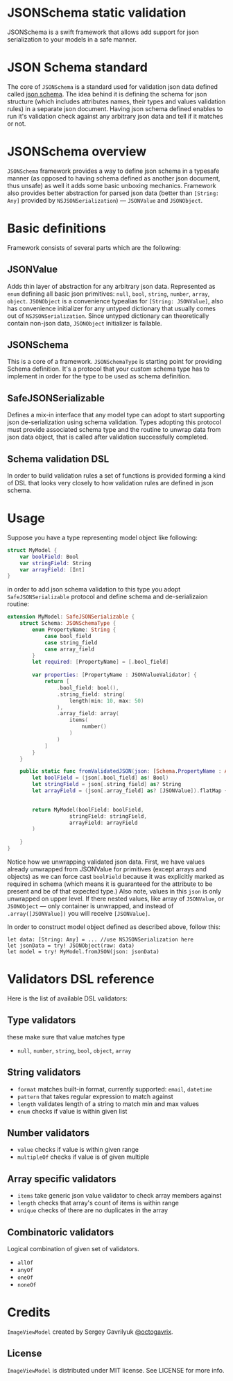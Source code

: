 # JSONSchema static validation
JSONSchema is a swift framework that allows add support for json serialization to your models in a safe manner.

# JSON Schema standard
The core of `JSONSchema` is a standard used for validation json data defined called [json schema](http://json-schema.org/). The idea behind it is defining the schema for json structure (which includes attributes names, their types and values validation rules) in a separate json document. Having json schema defined enables to run it's validation check against any arbitrary json data and tell if it matches or not.

# JSONSchema overview
`JSONSchema` framework provides a way to define json schema in a typesafe manner (as opposed to having schema defined as another json document, thus unsafe) as well it adds some basic unboxing mechanics. Framework also provides better abstraction for parsed json data (better than `[String: Any]` provided by `NSJSONSerialization`) — `JSONValue` and `JSONObject`.

# Basic definitions
Framework consists of several parts which are the following:

## JSONValue
Adds thin layer of abstraction for any arbitrary json data. Represented as `enum` defining all basic json primitives: `null`, `bool`, `string`, `number`, `array`, `object`. `JSONObject` is a convenience typealias for `[String: JSONValue]`, also has convenience initializer for any untyped dictionary that usually comes out of `NSJSONSerialization`. Since untyped dictionary can theoretically contain non-json data, `JSONObject` initializer is failable. 

## JSONSchema
This is a core of a framework. `JSONSchemaType` is starting point for providing Schema definition. It's a protocol that your custom schema type has to implement in order for the type to be used as schema definition.

## SafeJSONSerializable
Defines a mix-in interface that any model type can adopt to start supporting json de-serialization using schema validation. Types adopting this protocol must provide associated schema type and the routine to unwrap data from json data object, that is called after validation successfully completed.

## Schema validation DSL
In order to build validation rules a set of functions is provided forming a kind of DSL that looks very closely to how validation rules are defined in json schema.


# Usage
Suppose you have a type representing model object like following:

```swift
struct MyModel {
    var boolField: Bool
    var stringField: String
    var arrayField: [Int]
}
```

in order to add json schema validation to this type you adopt `SafeJSONSerializable` protocol and define schema and de-serializaion routine:

```swift
extension MyModel: SafeJSONSerializable {
    struct Schema: JSONSchemaType {
        enum PropertyName: String {
            case bool_field
            case string_field
            case array_field
        }
        let required: [PropertyName] = [.bool_field]
        
        var properties: [PropertyName : JSONValueValidator] {
            return [
                .bool_field: bool(),
                .string_field: string(
                    length(min: 10, max: 50)
                ),
                .array_field: array(
                    items(
                        number()
                    )
                )
            ]
        }        
    }

    public static func fromValidatedJSON(json: [Schema.PropertyName : Any]) throws -> MyModel {
        let boolField = (json[.bool_field] as! Bool)
        let stringField = json[.string_field] as? String
        let arrayField = (json[.array_field] as? [JSONValue]).flatMap { $0.map { $0.asString() }}

        
        return MyModel(boolField: boolField,
                    stringField: stringField,
                    arrayField: arrayField
        )
    
    }
}
```

Notice how we unwrapping validated json data. First, we have values already unwrapped from JSONValue for primitives (except arrays and objects) as we can force cast `boolField` because it was explicitly marked as required in schema (which means it is guaranteed for the attribute to be present and be of that expected type.)
Also note, values in this `json` is only unwrapped on upper level. If there nested values, like array of `JSONValue`, or `JSONObject` — only container is unwrapped, and instead of `.array([JSONValue])` you will receive `[JSONValue]`.

In order to construct model object defined as described above, follow this:
```
let data: [String: Any] = ... //use NSJSONSerialization here
let jsonData = try! JSONObject(raw: data)
let model = try! MyModel.fromJSON(json: jsonData)
```


# Validators DSL reference
Here is the list of available DSL validators:

## Type validators
these make sure that value matches type
- `null`, `number`, `string`, `bool`, `object`, `array`

## String validators
- `format` matches built-in format, currently supported: `email`, `datetime`
- `pattern` that takes regular expression to match against
- `length` validates length of a string to match min and max values
- `enum` checks if value is within given list

## Number validators
- `value` checks if value is within given range
- `multipleOf` checks if value is of given multiple

## Array specific validators
- `items` take generic json value validator to check array members against
- `length` checks that array's count of items is within range
- `unique` checks of there are no duplicates in the array

## Combinatoric validators
Logical combination of given set of validators.

- `allOf`
- `anyOf`
- `oneOf`
- `noneOf`

# Credits
`ImageViewModel` created by Sergey Gavrilyuk [@octogavrix](http://twitter.com/octogavrix).


## License
`ImageViewModel` is distributed under MIT license. See LICENSE for more info.

